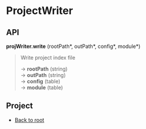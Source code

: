 # ProjectWriter



## API

**projWriter.write** (rootPath\*, outPath\*, config\*, module\*)  

> Write project index file  
>
> &rarr; **rootPath** (string)  
> &rarr; **outPath** (string)  
> &rarr; **config** (table)  
> &rarr; **module** (table)  

## Project

+ [Back to root](README.md)
